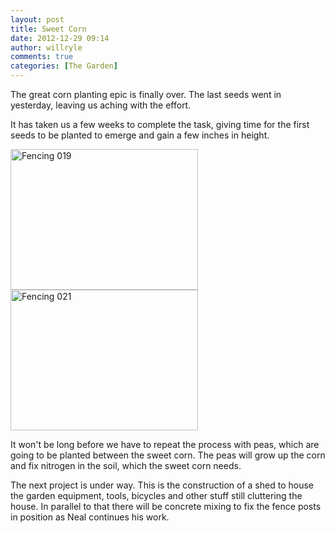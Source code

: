 ```yaml
---
layout: post
title: Sweet Corn
date: 2012-12-29 09:14
author: willryle
comments: true
categories: [The Garden]
---
```

The great corn planting epic is finally over. The last seeds went in yesterday, leaving us aching with the effort.

<!--more-->

It has taken us a few weeks to complete the task, giving time for the first seeds to be planted to emerge and gain a few inches in height.

<a href="http://willryle.files.wordpress.com/2012/12/fencing-019.jpg"><img class="alignnone size-medium wp-image-1431" alt="Fencing 019" src="http://willryle.files.wordpress.com/2012/12/fencing-019.jpg?w=300" width="300" height="225" /></a> <a href="http://willryle.files.wordpress.com/2012/12/fencing-021.jpg"><img class="alignright size-medium wp-image-1433" alt="Fencing 021" src="http://willryle.files.wordpress.com/2012/12/fencing-021.jpg?w=300" width="300" height="225" /></a>

It won't be long before we have to repeat the process with peas, which are going to be planted between the sweet corn. The peas will grow up the corn and fix nitrogen in the soil, which the sweet corn needs.

The next project is under way. This is the construction of a shed to house the garden equipment, tools, bicycles and other stuff still cluttering the house. In parallel to that there will be concrete mixing to fix the fence posts in position as Neal continues his work.
